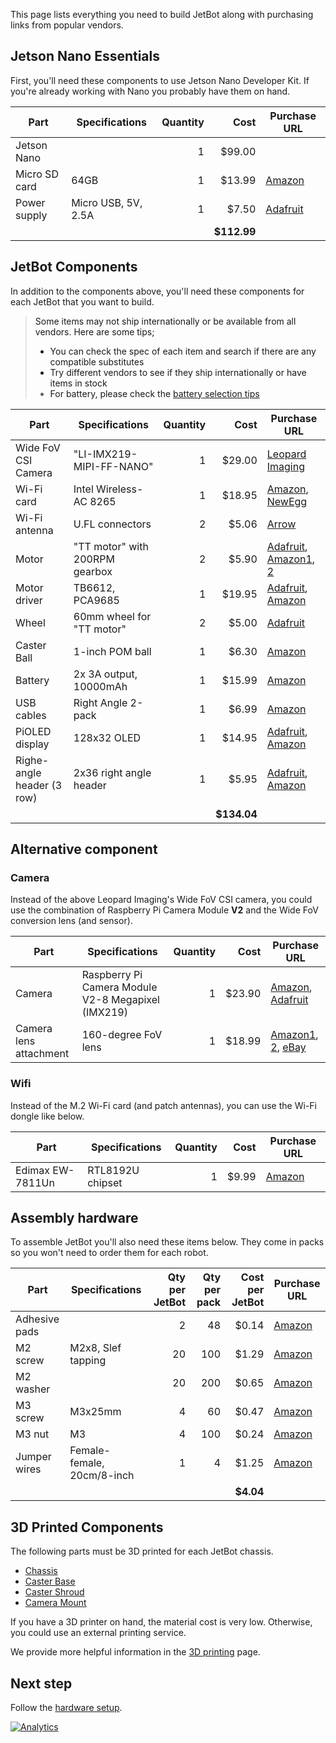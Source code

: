 This page lists everything you need to build JetBot along with purchasing links from popular vendors.

<a name="Jetson-Nano-Essentials"/>

## Jetson Nano Essentials

First, you'll need these components to use Jetson Nano Developer Kit.  If you're already working with Nano you probably have them on hand.

|  **Part** | **Specifications** | **Quantity** | **Cost** | **Purchase URL** |
| --- | --- | --: | --: | --- |
|  Jetson Nano |  | 1 | $99.00 |  |
|  Micro SD card | 64GB | 1 | $13.99 | [Amazon](https://amzn.to/2Us6bOv) |
|  Power supply | Micro USB, 5V, 2.5A | 1 | $7.50 | [Adafruit](http://bit.ly/af1995) |
|   |  |  | **$112.99** |  |

## JetBot Components

In addition to the components above, you'll need these components for each JetBot that you want to build.

> Some items may not ship internationally or be available from all vendors.  Here are some tips;
> - You can check the spec of each item and search if there are any compatible substitutes
> - Try different vendors to see if they ship internationally or have items in stock
> - For battery, please check the [battery selection tips](battery-selection-tips)

|  **Part** | **Specifications** | **Quantity** | **Cost** | **Purchase URL** |
| --- | --- | --: | --: | --- |
|  Wide FoV CSI Camera | "LI-IMX219-MIPI-FF-NANO" | 1 | $29.00 | [Leopard Imaging](https://leopardimaging.com/product/li-imx219-mipi-ff-nano/) |
|  Wi-Fi card | Intel Wireless-AC 8265 | 1 | $18.95 | [Amazon](https://amzn.to/2WKEkum), [NewEgg](https://www.neweggbusiness.com/Product/Product.aspx?Item=9SIV21M85N2699) | 
|  Wi-Fi antenna | U.FL connectors | 2 | $5.06 | [Arrow](https://www.arrow.com/en/products/2042811100/molex) | 
|  Motor | "TT motor" with 200RPM gearbox | 2 | $5.90 | [Adafruit](http://adafru.it/3777), [Amazon1](https://amzn.to/2MYln32), [2](https://amzn.to/2MU9zPb) | 
|  Motor driver | TB6612, PCA9685 | 1 | $19.95 | [Adafruit](http://adafru.it/2927), [Amazon](https://amzn.to/2GvJhBA) |
|  Wheel | 60mm wheel for "TT motor" | 2 | $5.00 | [Adafruit](http://adafru.it/3757 ) |
|  Caster Ball | 1-inch POM ball | 1 | $6.30 | [Amazon](http://amzn.com/B01N2S7CX6/) |
|  Battery | 2x 3A output, 10000mAh | 1 | $15.99 | [Amazon](https://amzn.to/2WRcIUe) |
|  USB cables | Right Angle 2-pack | 1 | $6.99 | [Amazon](http://amzn.com/B01N337FQF/) |
|  PiOLED display | 128x32 OLED | 1 | $14.95 | [Adafruit](http://adafru.it/3527), [Amazon](https://amzn.to/2GgxUxX) |
|  Righe-angle header (3 row) | 2x36 right angle header | 1 | $5.95 | [Adafruit](http://adafru.it/1541), [Amazon](https://amzn.to/2taLSJf) |
|   |  |  | **$134.04** |  |

## Alternative component

### Camera

Instead of the above Leopard Imaging's Wide FoV CSI camera, you could use the combination of Raspberry Pi Camera Module **V2** and the Wide FoV conversion lens (and sensor).

|  **Part** | **Specifications** | **Quantity** | **Cost** | **Purchase URL** |
| --- | --- | --: | --: | --- |
|  Camera | Raspberry Pi Camera Module V2-8 Megapixel (IMX219) | 1 | $23.90 | [Amazon](https://amzn.to/2MSi6lL), [Adafruit](http://adafru.it/3099) |
|  Camera lens attachment | 160-degree FoV lens | 1 | $18.99 | [Amazon1](https://amzn.com/B07HMXJ9Y1), [2](https://amzn.com/B07HF81BVL/),  [eBay](https://ebay.us/Fz7HGd) | 

### Wifi

Instead of the M.2 Wi-Fi card (and patch antennas), you can use the Wi-Fi dongle like below.

|  **Part** | **Specifications** | **Quantity** | **Cost** | **Purchase URL** |
| --- | --- | --: | --: | --- |
|  Edimax EW-7811Un | RTL8192U chipset | 1 | $9.99 | [Amazon](https://amzn.com/B003MTTJOY/) |


## Assembly hardware

To assemble JetBot you'll also need these items below.  They come in packs so you won't need to order them for each robot.

|  **Part** | **Specifications** | **Qty per JetBot** | **Qty per pack** | **Cost per JetBot** | **Purchase URL** |
| --- | --- | --: | --: | --: | --- |
|  Adhesive pads | | 2 | 48 | $0.14 | [Amazon](http://amzn.com/B01FIK56Q4) |
|  M2 screw | M2x8, Slef tapping | 20 | 100 | $1.29 | [Amazon](http://amzn.com/B00YBMRAH4) |
|  M2 washer|  | 20 | 200 | $0.65 | [Amazon](http://amzn.com/B01N576FRH) |
|  M3 screw | M3x25mm | 4 | 60 | $0.47 | [Amazon](https://amzn.to/2tcdluk) |
|  M3 nut | M3 | 4 | 100 | $0.24 | [Amazon](https://amzn.to/2tb8PMo) |
|  Jumper wires | Female-female, 20cm/8-inch | 1 | 4 | $1.25 | [Amazon](https://amzn.to/2tacYQD) |
|   |  |  |  | **$4.04** |  |

## 3D Printed Components

The following parts must be 3D printed for each JetBot chassis.

* [Chassis](../../jetbot/blob/master/assets/chassis.stl)
* [Caster Base](../../jetbot/blob/master/assets/caster_base.stl)
* [Caster Shroud](../../jetbot/blob/master/assets/caster_shroud.stl)
* [Camera Mount](../../jetbot/blob/master/assets/camera_mount.stl)

If you have a 3D printer on hand, the material cost is very low.  Otherwise, you could use an external printing service.

We provide more helpful information in the [3D printing](3d-printing) page.

## Next step

Follow the [hardware setup](Hardware-Setup).

[![Analytics](https://ga-beacon.appspot.com/UA-135919510-1/jetbot/wiki/Bill-of-Materials/?pixel)](https://github.com/igrigorik/ga-beacon)